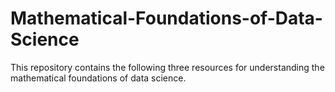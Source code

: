 # Mathematical-Foundations-of-Data-Science
This repository contains the following three resources for understanding the mathematical foundations of data science.
